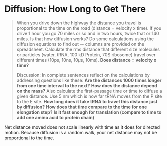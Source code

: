 # Diffusion: How Long to Get There #

> When you drive down the highway the distance you travel is proportional to the
> time on the road (distance = velocity x time). If you drive 1 hour you go 70
> miles or so and in two hours, twice that or 140 miles. Is that how diffusion
> works? Do some calculations using the diffusion equations to find out --
> columns are provided on the spreadsheet. Calculate the rms distance that
> different size molecules or particles (water, tRNA, 100 kD Protein, 70S
> ribosome) travel over different times (10ps, 10ns, 10$\mu$s, 10ms). __Does
> distance = velocity x time?__ 
> 
> Discussion: In complete sentences reflect on the calculations by addressing
> questions like these: __Are the distances 1000 times longer from one time
> interval to the next?__ __How does the distance depend on the mass?__ Also
> calculate the first-passage time or time to diffuse a given distance. Use 5 nm
> which is how far tRNA moves from the P site to the E site. __How long does it
> take tRNA to travel this distance just by diffusion?__ __How does that time
> compare to the time for one elongation step?__ __Is it fast enough for
> translation (compare to time to add one amino acid to protein chain)__

Net distance moved does not scale linearly with time as it does for directed
motion. Because diffusion is a random walk, your net distance may not be
proportional to the time.
